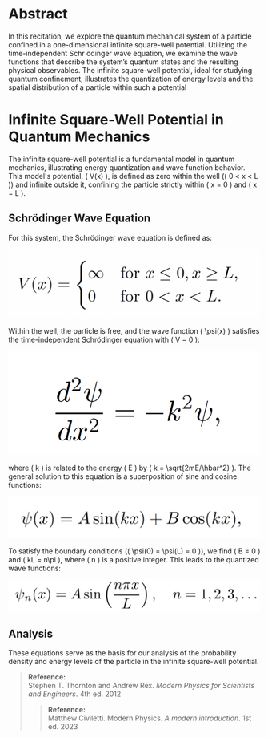 # Abstract
In this recitation, we explore the quantum mechanical system of a particle confined in a one-dimensional
infinite square-well potential. Utilizing the time-independent Schr ̈odinger wave equation, we examine the
wave functions that describe the system’s quantum states and the resulting physical observables. The
infinite square-well potential, ideal for studying quantum confinement, illustrates the quantization of
energy levels and the spatial distribution of a particle within such a potential

# Infinite Square-Well Potential in Quantum Mechanics

The infinite square-well potential is a fundamental model in quantum mechanics, illustrating energy quantization and wave function behavior. This model's potential, \( V(x) \), is defined as zero within the well (\( 0 < x < L \)) and infinite outside it, confining the particle strictly within \( x = 0 \) and \( x = L \).

## Schrödinger Wave Equation

For this system, the Schrödinger wave equation is defined as:

![Equation 1](eq_1.png)



Within the well, the particle is free, and the wave function \( \psi(x) \) satisfies the time-independent Schrödinger equation with \( V = 0 \):

![Equation 1](eq_2.png)


where \( k \) is related to the energy \( E \) by \( k = \sqrt{2mE/\hbar^2} \). The general solution to this equation is a superposition of sine and cosine functions:

![Equation 1](eq_3.png)


To satisfy the boundary conditions (\( \psi(0) = \psi(L) = 0 \)), we find \( B = 0 \) and \( kL = n\pi \), where \( n \) is a positive integer. This leads to the quantized wave functions:

![Equation 1](eq_4.png)


## Analysis

These equations serve as the basis for our analysis of the probability density and energy levels of the particle in the infinite square-well potential.

> **Reference:**  
> Stephen T. Thornton and Andrew Rex. *Modern Physics for Scientists and Engineers*. 4th ed. 2012
> > **Reference:**  
> Matthew Civiletti. Modern Physics. *A modern introduction*. 1st ed. 2023


